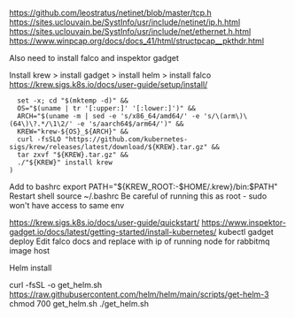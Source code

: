 https://github.com/leostratus/netinet/blob/master/tcp.h
https://sites.uclouvain.be/SystInfo/usr/include/netinet/ip.h.html
https://sites.uclouvain.be/SystInfo/usr/include/net/ethernet.h.html
https://www.winpcap.org/docs/docs_41/html/structpcap__pkthdr.html

Also need to install falco and inspektor gadget 

Install krew > install gadget > install helm > install falco 
https://krew.sigs.k8s.io/docs/user-guide/setup/install/
```(
  set -x; cd "$(mktemp -d)" &&
  OS="$(uname | tr '[:upper:]' '[:lower:]')" &&
  ARCH="$(uname -m | sed -e 's/x86_64/amd64/' -e 's/\(arm\)\(64\)\?.*/\1\2/' -e 's/aarch64$/arm64/')" &&
  KREW="krew-${OS}_${ARCH}" &&
  curl -fsSLO "https://github.com/kubernetes-sigs/krew/releases/latest/download/${KREW}.tar.gz" &&
  tar zxvf "${KREW}.tar.gz" &&
  ./"${KREW}" install krew
)
```
Add to bashrc 
    export PATH="${KREW_ROOT:-$HOME/.krew}/bin:$PATH"
Restart shell 
    source ~/.bashrc
Be careful of running this as root - sudo won't have access to same env

https://krew.sigs.k8s.io/docs/user-guide/quickstart/
https://www.inspektor-gadget.io/docs/latest/getting-started/install-kubernetes/
kubectl gadget deploy 
Edit falco docs and replace with ip of running node for rabbitmq image host

Helm install 

curl -fsSL -o get_helm.sh https://raw.githubusercontent.com/helm/helm/main/scripts/get-helm-3
chmod 700 get_helm.sh
./get_helm.sh